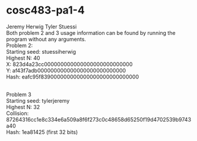 # cosc483-pa1-4
Jeremy Herwig
Tyler Stuessi
<br />
Both problem 2 and 3 usage information can be found by running the program without any arguments.
<br />
Problem 2: <br/>
Starting seed: stuessiherwig<br/>
Highest N: 40<br/>
X: 823d4a23cc000000000000000000000000000<br/>
Y: af43f7adb000000000000000000000000000<br/>
Hash: eafc95f839000000000000000000000000000<br/>

<br/>
Problem 3
<br/>
Starting seed: tylerjeremy<br/>
Highest N: 32<br/>
Collision: 87264316cc1e8c334e6a509a8f6f273c0c48658d65250f19d4702539b9743a40<br/>
Hash: 1ea81425 (first 32 bits)<br/>
